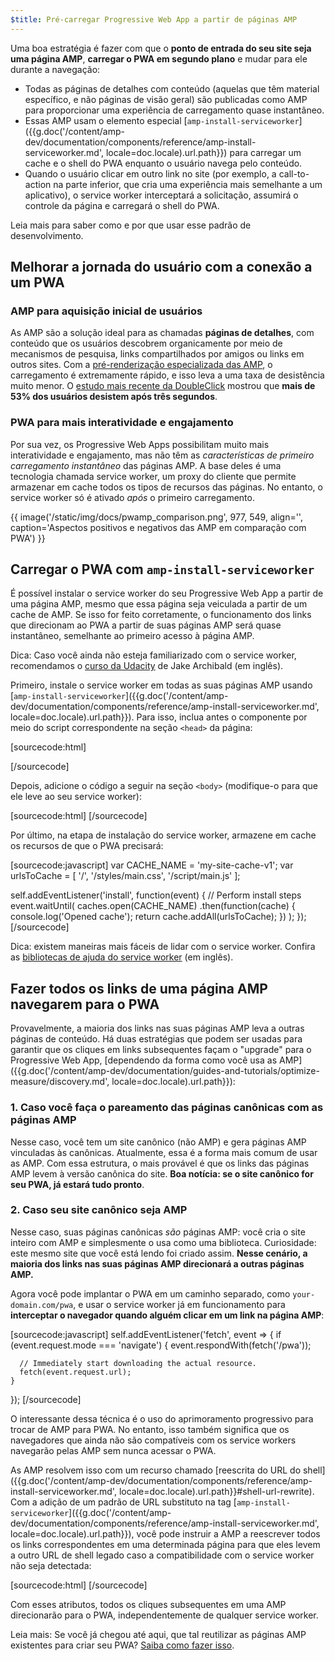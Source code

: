 ```yaml
---
$title: Pré-carregar Progressive Web App a partir de páginas AMP
---
```


Uma boa estratégia é fazer com que o **ponto de entrada do seu site seja uma página AMP**, **carregar o PWA em segundo plano** e mudar para ele durante a navegação:

* Todas as páginas de detalhes com conteúdo (aquelas que têm material específico, e não páginas de visão geral) são publicadas como AMP para proporcionar uma experiência de carregamento quase instantâneo.
* Essas AMP usam o elemento especial [`amp-install-serviceworker`]({{g.doc('/content/amp-dev/documentation/components/reference/amp-install-serviceworker.md', locale=doc.locale).url.path}}) para carregar um cache e o shell do PWA enquanto o usuário navega pelo conteúdo.
* Quando o usuário clicar em outro link no site (por exemplo, a call-to-action na parte inferior, que cria uma experiência mais semelhante a um aplicativo), o service worker interceptará a solicitação, assumirá o controle da página e carregará o shell do PWA.

Leia mais para saber como e por que usar esse padrão de desenvolvimento.

## Melhorar a jornada do usuário com a conexão a um PWA

### AMP para aquisição inicial de usuários

As AMP são a solução ideal para as chamadas **páginas de detalhes**, com conteúdo que os usuários descobrem organicamente por meio de mecanismos de pesquisa, links compartilhados por amigos ou links em outros sites. Com a [pré-renderização especializada das AMP](/pt_br/learn/about-how/), o carregamento é extremamente rápido, e isso leva a uma taxa de desistência muito menor. O [estudo mais recente da DoubleClick](https://www.doubleclickbygoogle.com/articles/mobile-speed-matters/) mostrou que **mais de 53% dos usuários desistem após três segundos**.

### PWA para mais interatividade e engajamento

Por sua vez, os Progressive Web Apps possibilitam muito mais interatividade e engajamento, mas não têm as *características de primeiro carregamento instantâneo* das páginas AMP. A base deles é uma tecnologia chamada service worker, um proxy do cliente que permite armazenar em cache todos os tipos de recursos das páginas. No entanto, o service worker só é ativado *após* o primeiro carregamento.

{{ image('/static/img/docs/pwamp_comparison.png', 977, 549, align='', caption='Aspectos positivos e negativos das AMP em comparação com PWA') }}

## Carregar o PWA com `amp-install-serviceworker`

É possível instalar o service worker do seu Progressive Web App a partir de uma página AMP, mesmo que essa página seja veiculada a partir de um cache de AMP. Se isso for feito corretamente, o funcionamento dos links que direcionam ao PWA a partir de suas páginas AMP será quase instantâneo, semelhante ao primeiro acesso à página AMP.

Dica: Caso você ainda não esteja familiarizado com o service worker, recomendamos o [curso da Udacity](https://www.udacity.com/course/offline-web-applications--ud899) de Jake Archibald (em inglês).

Primeiro, instale o service worker em todas as suas páginas AMP usando [`amp-install-serviceworker`]({{g.doc('/content/amp-dev/documentation/components/reference/amp-install-serviceworker.md', locale=doc.locale).url.path}}). Para isso, inclua antes o componente por meio do script correspondente na seção `<head>` da página:

[sourcecode:html]
<script async custom-element="amp-install-serviceworker"
  src="https://cdn.ampproject.org/v0/amp-install-serviceworker-0.1.js"></script>
[/sourcecode]

Depois, adicione o código a seguir na seção `<body>` (modifique-o para que ele leve ao seu service worker):

[sourcecode:html]
<amp-install-serviceworker
      src="https://www.your-domain.com/serviceworker.js"
      layout="nodisplay">
</amp-install-serviceworker>
[/sourcecode]

Por último, na etapa de instalação do service worker, armazene em cache os recursos de que o PWA precisará:

[sourcecode:javascript]
var CACHE_NAME = 'my-site-cache-v1';
var urlsToCache = [
  '/',
  '/styles/main.css',
  '/script/main.js'
];

self.addEventListener('install', function(event) {
  // Perform install steps
  event.waitUntil(
    caches.open(CACHE_NAME)
      .then(function(cache) {
        console.log('Opened cache');
        return cache.addAll(urlsToCache);
      })
  );
});
[/sourcecode]

Dica: existem maneiras mais fáceis de lidar com o service worker. Confira as [bibliotecas de ajuda do service worker](https://github.com/GoogleChrome/sw-helpers) (em inglês).

## Fazer todos os links de uma página AMP navegarem para o PWA

Provavelmente, a maioria dos links nas suas páginas AMP leva a outras páginas de conteúdo. Há duas estratégias que podem ser usadas para garantir que os cliques em links subsequentes façam o "upgrade" para o Progressive Web App, [dependendo da forma como você usa as AMP]({{g.doc('/content/amp-dev/documentation/guides-and-tutorials/optimize-measure/discovery.md', locale=doc.locale).url.path}}):

### 1. Caso você faça o pareamento das páginas canônicas com as páginas AMP

Nesse caso, você tem um site canônico (não AMP) e gera páginas AMP vinculadas às canônicas. Atualmente, essa é a forma mais comum de usar as AMP. Com essa estrutura, o mais provável é que os links das páginas AMP levem à versão canônica do site. **Boa notícia: se o site canônico for seu PWA, já estará tudo pronto**.

### 2. Caso seu site canônico seja AMP

Nesse caso, suas páginas canônicas *são* páginas AMP: você cria o site inteiro com AMP e simplesmente o usa como uma biblioteca. Curiosidade: este mesmo site que você está lendo foi criado assim. **Nesse cenário, a maioria dos links nas suas páginas AMP direcionará a outras páginas AMP.**

Agora você pode implantar o PWA em um caminho separado, como `your-domain.com/pwa`, e usar o service worker já em funcionamento para **interceptar o navegador quando alguém clicar em um link na página AMP**:

[sourcecode:javascript]
self.addEventListener('fetch', event => {
    if (event.request.mode === 'navigate') {
      event.respondWith(fetch('/pwa'));

      // Immediately start downloading the actual resource.
      fetch(event.request.url);
    }

});
[/sourcecode]

O interessante dessa técnica é o uso do aprimoramento progressivo para trocar de AMP para PWA. No entanto, isso também significa que os navegadores que ainda não são compatíveis com os service workers navegarão pelas AMP sem nunca acessar o PWA.

As AMP resolvem isso com um recurso chamado [reescrita do URL do shell]({{g.doc('/content/amp-dev/documentation/components/reference/amp-install-serviceworker.md', locale=doc.locale).url.path}}#shell-url-rewrite). Com a adição de um padrão de URL substituto na tag [`amp-install-serviceworker`]({{g.doc('/content/amp-dev/documentation/components/reference/amp-install-serviceworker.md', locale=doc.locale).url.path}}), você pode instruir a AMP a reescrever todos os links correspondentes em uma determinada página para que eles levem a outro URL de shell legado caso a compatibilidade com o service worker não seja detectada:

[sourcecode:html]
<amp-install-serviceworker
      src="https://www.your-domain.com/serviceworker.js"
      layout="nodisplay"
      data-no-service-worker-fallback-url-match=".*"
      data-no-service-worker-fallback-shell-url="https://www.your-domain.com/pwa">
</amp-install-serviceworker>
[/sourcecode]

Com esses atributos, todos os cliques subsequentes em uma AMP direcionarão para o PWA, independentemente de qualquer service worker.

Leia mais: Se você já chegou até aqui, que tal reutilizar as páginas AMP existentes para criar seu PWA? [Saiba como fazer isso](/pt_br/docs/integration/amp-in-pwa.html).

